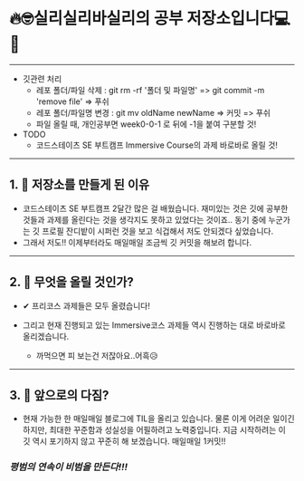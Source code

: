 🔥🤓실리실리바실리의 공부 저장소입니다💻📖
==========================================
* * *
* 깃관련 처리
  * 레포 폴더/파일 삭제 : git rm -rf '폴더 및 파일명' => git commit -m 'remove file' => 푸쉬
  * 레포 폴더/파일명 변경 : git mv oldName newName => 커밋 => 푸쉬
  * 파일 올릴 때, 개인공부면 week0-0-1 로 뒤에 -1을 붙여 구분할 것!
* TODO
  * 코드스테이츠 SE 부트캠프 Immersive Course의 과제 바로바로 올릴 것!
* * *

## 1.  🌝 저장소를 만들게 된 이유
<!-- * * * -->

* 코드스테이츠 SE 부트캠프 2달간 많은 걸 배웠습니다. 재미있는 것은 깃에 공부한 것들과 과제를 올린다는 것을 생각지도 못하고 있었다는 것이죠.. 동기 중에 누군가는 깃 프로필 잔디밭이 시퍼런 것을 보고 식겁해서 저도 안되겠다 싶었습니다.
* 그래서 저도!! 이제부터라도 매일매일 조금씩 깃 커밋을 해보려 합니다.

* * *

## 2.  🌊 무엇을 올릴 것인가?
<!-- * * * -->
* ✔ 프리코스 과제들은 모두 올렸습니다!

* 그리고 현재 진행되고 있는 Immersive코스 과제들 역시 진행하는 대로 바로바로 올리겠습니다.
  *  까먹으면 피 보는건 저잖아요..어흑😥

* * *

## 3.  🤿 앞으로의 다짐?

* 현재 가능한 한 매일매일 블로그에 TIL을 올리고 있습니다. 물론 이게 어려운 일이긴 하지만, 최대한 꾸준함과 성실성을 어필하려고 노력중입니다. 지금 시작하려는 이 깃 역시 포기하지 않고 꾸준히 해 보겠습니다. 매일매일 1커밋!!


###                                *평범의 연속이 비범을 만든다!!!*